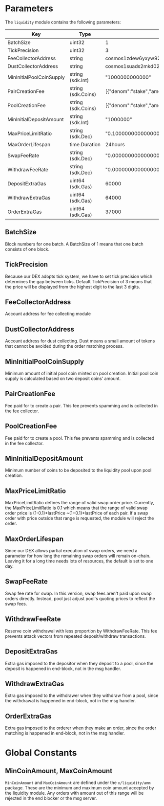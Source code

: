<!-- order: 8 -->

# Parameters

The `liquidity` module contains the following parameters:

| Key                      | Type               | Example                                                           |
|--------------------------|--------------------|-------------------------------------------------------------------|
| BatchSize                | uint32             | 1                                                                 |
| TickPrecision            | uint32             | 3                                                                 |
| FeeCollectorAddress      | string             | cosmos1zdew6yxyw92z373yqp756e0x4rvd2het37j0a2wjp7fj48eevxvqau9aj0 |
| DustCollectorAddress     | string             | cosmos1suads2mkd027cmfphmk9fpuwcct4d8ys02frk8e64hluswfwfj0se4s8xs |
| MinInitialPoolCoinSupply | string (sdk.Int)   | "1000000000000"                                                   |
| PairCreationFee          | string (sdk.Coins) | [{"denom":"stake","amount":"1000000"}]                            |
| PoolCreationFee          | string (sdk.Coins) | [{"denom":"stake","amount":"1000000"}]                            |
| MinInitialDepositAmount  | string (sdk.Int)   | "1000000"                                                         |
| MaxPriceLimitRatio       | string (sdk.Dec)   | "0.100000000000000000"                                            |
| MaxOrderLifespan         | time.Duration      | 24hours                                                           |
| SwapFeeRate              | string (sdk.Dec)   | "0.000000000000000000"                                            |
| WithdrawFeeRate          | string (sdk.Dec)   | "0.000000000000000000"                                            |
| DepositExtraGas          | uint64 (sdk.Gas)   | 60000                                                             |
| WithdrawExtraGas         | uint64 (sdk.Gas)   | 64000                                                             |
| OrderExtraGas            | uint64 (sdk.Gas)   | 37000                                                             |

## BatchSize

Block numbers for one batch.
A BatchSize of 1 means that one batch consists of one block.

## TickPrecision

Because our DEX adopts tick system, we have to set tick precision which
determines the gap between ticks.
Default TickPrecision of 3 means that the price will be displayed from
the highest digit to the last 3 digits.

## FeeCollectorAddress

Account address for fee collecting module

## DustCollectorAddress

Account address for dust collecting.
Dust means a small amount of tokens that cannot be avoided during the
order matching process.

## MinInitialPoolCoinSupply

Minimum amount of initial pool coin minted on pool creation.
Initial pool coin supply is calculated based on two deposit coins' amount.

## PairCreationFee

Fee paid for to create a pair.
This fee prevents spamming and is collected in the fee collector.

## PoolCreationFee

Fee paid for to create a pool.
This fee prevents spamming and is collected in the fee collector.

## MinInitialDepositAmount

Minimum number of coins to be deposited to the liquidity pool upon pool creation.

## MaxPriceLimitRatio

MaxPriceLimitRatio defines the range of valid swap order price.
Currently, the MaxPriceLimitRatio is 0.1 which means that the range of
valid swap order price is (1-0.1)*lastPrice ~(1+0.1)*lastPrice of each pair.
If a swap order with price outside that range is requested,
the module will reject the order.

## MaxOrderLifespan

Since our DEX allows partial execution of swap orders,
we need a parameter for how long the remaining swap orders will remain on-chain.
Leaving it for a long time needs lots of resources, the default is set to one day.

## SwapFeeRate 

Swap fee rate for swap.
In this version, swap fees aren't paid upon swap orders directly.
Instead, pool just adjust pool's quoting prices to reflect the swap fees.

## WithdrawFeeRate  

Reserve coin withdrawal with less proportion by WithdrawFeeRate.
This fee prevents attack vectors from repeated deposit/withdraw transactions.

## DepositExtraGas

Extra gas imposed to the depositor when they deposit to a pool, since the deposit
is happened in end-block, not in the msg handler.

## WithdrawExtraGas

Extra gas imposed to the withdrawer when they withdraw from a pool, since the withdrawal
is happened in end-block, not in the msg handler.

## OrderExtraGas

Extra gas imposed to the orderer when they make an order, since the order matching
is happened in end-block, not in the msg handler.

# Global Constants

## MinCoinAmount, MaxCoinAmount

`MinCoinAmount` and `MaxCoinAmount` are defined under the `x/liquidity/amm` package.
These are the minimum and maximum coin amount accepted by the liquidity module.
Any orders with amount out of this range will be rejected in the end blocker or
the msg server.
